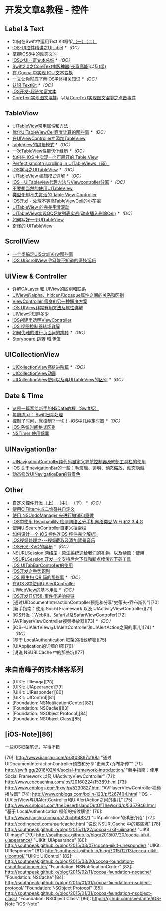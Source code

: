 # 开发文章&教程 - 控件

## Label & Text
- 如何在Swift中运用Text Kit框架[（一）][1][（二）][2]
- [iOS-UI控件精讲之UILabel][3] _\*（OC）_
- [掌握iOS8中的动态文本][4]
- [iOS之UI--富文本总结][5] _\*（OC）_
- [Swift2.0之CoreText排版神器(长篇高能)][6]以及[(续)][7]
- [在 Cocoa 中实现 ICU 文本变换][8]
- [一文让你彻底了解iOS字体相关知识][9] _\*（OC）_
- [认识 TextKit][10] _\*（OC）_
- [iOS开发-超链接富文本][11]
- [CoreText实现图文混排][12]，以及[CoreText实现图文混排之点击事件][13]

## TableView
- [UITableView常用属性和方法][14]
- [优化UITableViewCell高度计算的那些事][15] _\*（OC）_
- [在UIViewController中添加TableView][16]
- [tableView的编辑模式][17] _\*（OC）_
- [一次TableView性能优化经历][18] _\*（OC）_
- [如何在 iOS 中实现一个可展开的 Table View][19]
- [Perfect smooth scrolling in UITableViews（译）][20]
- [iOS学习之UITableView][21] _\*（OC）_
- [UITableView 编辑模式详解][22] _\*（OC）_
- [iOS - UITableview代理方法与Viewcontroller分离][23] _\*（OC）_
- [不要想当然的使用UITableView][24]
- [类型化却不失灵活的 Table View Controller][25]
- [iOS开发 - 处理不等高TableViewCell的小花招][26]
- [UITableView 的完美平滑滚动][27]
- [UITableView实现QQ好友列表实战(动态插入删除Cell)][28] _\*（OC）_
- [如何写好一个UITableView][29]
- [奇怪的 UITableView][30]

## ScrollView
- [一个类搞定UIScrollView那些事][31]
- [iOS UIScrollView 你可能不知道的奇技淫巧][32]


## UIView & Controller
- [详解CALayer 和 UIView的区别和联系][33]
- [UIView的alpha、hidden和opaque属性之间的关系和区别][34]
- [ViewController 瘦身的另一种解决方案][35]
- [iOS UIView非常有用方法及属性详解][36]
- [UIView你知道多少][37]
- [iOS创建半透明ViewController][38]
- [iOS 视图控制器转场详解][39]
- [如何优雅的进行页面间的跳转][40] _\*（OC）_
- [Storyboard 跳转 和 传值][41]

## UICollectionView
- [UICollectionView高级进阶篇][42] _\*（OC）_
- [UICollectionView动画][43]
- [UICollectionView使用以及与UITableView的区别][44] _\*（OC）_

## Date & Time
- [这是一篇写给新手的NSDate教程（Swift版）][45]
- [每周练习： Swift日期处理][46]
- [控制了时间，就控制了一切！-iOS中几种定时器][47] _\*（OC）_
- [iOS 系统时间格式区别][48]
- [NSTimer 使用锦囊][49]

## UINavigationBar
- [UINavigationController纯代码自定义导航控制器及底部工具栏的使用][50]
- [iOS 关于navigationBar的一些：毛玻璃、透明、动态缩放、动态隐藏][51]
- [动态修改UINavigationBar的背景色][52]

## Other
- 自定义控件开发[（上）][53] [（中）][54] （下） _\*（OC）_
- [使用CIFilter生成二维码并自定义][55]　
- [使用 NSUndoManager 来进行撤销和重做][56]
- [iOS中使用 Reachability 检测网络区分手机网络类型 WiFi 和2 3 4 G][57]
- [使用UISearchController自定义搜索栏][58]
- [如何设计一个 iOS 控件?(iOS 控件完全解析) ][59]
- [iOS视频处理之---视频截取及添加背景音乐][60]
- [iOS开发-KVO的奥秘][61] _\*（OC）_
- [NSURLSession 网络库 - 原生系统送给我们的礼物][62]，以及续篇：[使用 NSURLSession 开发一个支持后台下载和断点续传的下载工具][63]
- [iOS UITabBarController的使用][64]
- [iOS开发之手势识别][65]
- [iOS 原生扫 QR 码的那些事][66] _\*（OC）_
- [在iOS 8中使用UIAlertController][67]
- [UIWebView的基本用法][68] _\*（OC）_
- [iOS开发日记58-事件传递响应链][69]
- [通过UIDocumentInteractionController预览和分享"史蒂夫•乔布斯传"][70]
- [新手指南：使用 Social Framework 以及 UIActivityViewController][71]
- [iOS开发：WebKit、Safari以及SafariViewController][72]
- [AVPlayerViewController视频播放器][73] _\*（OC）_
- [iOS--UIAlertView与UIAlertController和UIAlertAction之间的事儿][74] _\*（OC）_
- [基于 LocalAuthentication 框架的指纹解锁][75]
- [UIApplication的详细介绍][76]
- [说说 NSURLCache 中的那些坑][77]

## 来自南峰子的技术博客系列
- [UIKit: UIImage][78]
- [UIKit: UIApearance][79]
- [UIKit: UIResponder][80]
- [UIKit: UIControl][81]
- [Foundation: NSNotificationCenter][82]
- [Foundation: NSCache][83]
- [Foundation: NSObject Protocol][84]
- [Foundation: NSObject Class][85]

## [iOS-Note][86]
一些iOS框架笔记，写得不错

[1]:	http://www.devtalking.com/articles/text-kit-tutorial-in-swift-1/
[2]:	http://www.devtalking.com/articles/text-kit-tutorial-in-swift-2/
[3]:	http://www.cnblogs.com/iyou/p/4936606.html "iOS-UI控件精讲之UILabel"
[4]:	http://www.devtf.cn/?p=1199 "掌握iOS8中的动态文本"
[5]:	http://www.cnblogs.com/goodboy-heyang/p/5143135.html "iOS之UI--富文本总结"
[6]:	http://allluckly.cn/%E6%8A%95%E7%A8%BF/tuogao14 "Swift2.0之CoreText排版神器(长篇高能)January 31, 2016"
[7]:	http://allluckly.cn/%E6%8A%95%E7%A8%BF/tuogao17 "Swift2.0之CoreText排版神器(续)February 05, 2016"
[8]:	http://swift.gg/2016/02/23/cocoa-icu-text-transforms/ "在 Cocoa 中实现 ICU 文本变换"
[9]:	http://www.cnblogs.com/dsxniubility/p/4699352.html
[10]:	http://blog.jobbole.com/51965/
[11]:	http://www.jianshu.com/p/35a28e4dfd27 "iOS开发-超链接富文本"
[12]:	http://www.jianshu.com/p/6db3289fb05d "CoreText实现图文混排"
[13]:	http://www.jianshu.com/p/51c47329203e "CoreText实现图文混排之点击事件"
[14]:	http://beauty-soft.net/blog/ceiba/Ios/20140102/680.html
[15]:	http://blog.sunnyxx.com/2015/05/17/cell-height-calculation/
[16]:	http://conanwhf.gitcafe.io/2015/09/12/AddTableViewInUIViewController/
[17]:	http://www.cnblogs.com/1079062429lm/p/4820605.html
[18]:	http://yyny.me/ios/%E4%B8%80%E6%AC%A1TableView%E6%80%A7%E8%83%BD%E4%BC%98%E5%8C%96%E7%BB%8F%E5%8E%86/
[19]:	http://swift.gg/2015/12/03/expandable-table-view/ "如何在 iOS 中实现一个可展开的 Table View"
[20]:	http://southpeak.github.io/blog/2015/12/20/perfect-smooth-scrolling-in-uitableviews/ "Perfect smooth scrolling in UITableViews"
[21]:	http://www.cnblogs.com/zhenzhen123/p/5071743.html "iOS学习之UITableView"
[22]:	http://segmentfault.com/a/1190000004192662 "UITableView 编辑模式详解"
[23]:	http://www.jianshu.com/p/1ef24db79b48 "iOS - UITableview代理方法与Viewcontroller分离"
[24]:	http://sergiochan.xyz/2016/02/16/%E4%B8%8D%E8%A6%81%E6%83%B3%E5%BD%93%E7%84%B6%E7%9A%84%E5%B0%B1%E4%BD%BF%E7%94%A8UITableView/ "不要想当然的使用UITableView"
[25]:	http://www.cocoachina.com/ios/20160317/15702.html
[26]:	http://www.jianshu.com/p/a0342ee86431 "iOS开发 - 处理不等高TableViewCell的小花招"
[27]:	http://ios.jobbole.com/84360/
[28]:	http://www.jianshu.com/p/17517ae0df5e "UITableView实现QQ好友列表实战(动态插入删除Cell)"
[29]:	https://bestswifter.com/how-to-create-an-uitableview/
[30]:	http://codingnext.com/uitableview.html "奇怪的 UITableView"
[31]:	http://pingguohe.net/2016/04/06/uiscrollView-category.html
[32]:	http://www.jianshu.com/p/5804fa72aaed
[33]:	http://www.jianshu.com/p/079e5cf0f014
[34]:	http://blog.csdn.net/martin_liang/article/details/40739845 "UIView的alpha、hidden和opaque属性之间的关系和区别"
[35]:	http://www.cocoachina.com/ios/20151116/14010.html
[36]:	http://blog.csdn.net/kingsley_cxz/article/details/9323327 "iOS UIView非常有用方法及属性详解"
[37]:	http://www.cnblogs.com/likwo/archive/2011/06/18/2084192.html "UIView你知道多少"
[38]:	http://miketech.it/ios-transparent-viewcontroller/
[39]:	https://github.com/seedante/iOS-Note/wiki/ViewController-Transition
[40]:	http://gaonan.me/2015/07/23/%E5%A6%82%E4%BD%95%E4%BC%98%E9%9B%85%E7%9A%84%E8%BF%9B%E8%A1%8C%E9%A1%B5%E9%9D%A2%E9%97%B4%E7%9A%84%E8%B7%B3%E8%BD%AC/
[41]:	http://www.cnblogs.com/pinecoder/p/5039777.html "Storyboard 跳转 和 传值"
[42]:	http://www.olinone.com/?p=280
[43]:	http://www.liuchungui.com/blog/2015/11/24/uicollectionviewdong-hua/ "UICollectionView动画"
[44]:	http://www.cnblogs.com/salam/p/5192576.html "UICollectionView使用以及与UITableView的区别"
[45]:	http://www.cocoachina.com/swift/20151126/14430.html "这是一篇写给新手的NSDate教程（Swift版）"
[46]:	https://github.com/icepy/_posts/issues/9 "每周练习： Swift日期处理"
[47]:	http://www.jianshu.com/p/21d351116587?sukey=fc78a68049a14bb2ca76044920265548313e975e28c8fd2be59c5e2cadecfddefd0bb6dab6853db6a6f72a8f3bee76a6
[48]:	http://www.cnblogs.com/simple-life-no1/p/4192311.html "iOS 系统时间格式区别"
[49]:	http://www.futantan.com/2016/04/14/NSTimer-tips/
[50]:	http://www.cnblogs.com/brance/p/4964769.html "swift-UINavigationController纯代码自定义导航控制器及底部工具栏的使用"
[51]:	http://www.jianshu.com/p/b2585c37e14b "iOS 关于navigationBar的一些：毛玻璃、透明、动态缩放、动态隐藏"
[52]:	http://tech.glowing.com/cn/change-uinavigationbar-backgroundcolor-dynamically/ "动态修改UINavigationBar的背景色"
[53]:	http://www.cnblogs.com/maomishen/p/4924726.html
[54]:	http://www.cnblogs.com/maomishen/p/4934742.html
[55]:	http://blog.yourtion.com/custom-cifilter-qrcode-generator.html
[56]:	http://swift.gg/2015/11/10/ios-undo-and-redo-with-nsundomanager/ "使用 NSUndoManager 来进行撤销和重做"
[57]:	http://www.cnblogs.com/jgCho/p/4959657.html "iOS中使用 Reachability 检测网络区分手机网络类型 WiFi 和2 3 4 G"
[58]:	http://swift.gg/2015/09/11/custom_search_bar_tutorial/ "使用UISearchController自定义搜索栏"
[59]:	http://blog.csdn.net/zhangao0086/article/details/45622875
[60]:	http://www.jianshu.com/p/aefacc2cf039 "iOS视频处理之---视频截取及添加背景音乐"
[61]:	http://www.jianshu.com/p/742b4b248da9 "iOS开发-KVO的奥秘"
[62]:	http://swiftcafe.io/2015/12/20/nsurlsession/ "NSURLSession 网络库 - 原生系统送给我们的礼物"
[63]:	http://swiftcafe.io/2015/12/23/nsurlsession-app/ "使用 NSURLSession 开发一个支持后台下载和断点续传的下载工具"
[64]:	http://www.cnblogs.com/jukaiit/p/5066468.html "iOS UITabBarController的使用"
[65]:	http://ios.jobbole.com/83338/
[66]:	http://c0ming.me/qr-code-scan/
[67]:	http://www.cnblogs.com/jgCho/p/5085016.html "在iOS 8中使用UIAlertController"
[68]:	http://www.cnblogs.com/MasterPeng/p/5009523.html "UIWebView的基本用法"
[69]:	http://www.cnblogs.com/Twisted-Fate/p/5088314.html "iOS开发日记58-事件传递响应链"
[70]:	http://www.jianshu.com/p/3f03897cf98a "通过UIDocumentInteractionController预览和分享"史蒂夫•乔布斯传""
[71]:	http://swift.gg/2016/02/04/social-framework-introduction/ "新手指南：使用 Social Framework 以及 UIActivityViewController"
[72]:	http://www.cocoachina.com/ios/20160224/15369.html
[73]:	http://www.cnblogs.com/hxwj/p/5230827.html "AVPlayerViewController视频播放器"
[74]:	http://www.cnblogs.com/bolin-123/p/5267404.html "iOS--UIAlertView与UIAlertController和UIAlertAction之间的事儿"
[75]:	http://www.cnblogs.com/theDesertIslandOutOfTheWorld/p/5357946.html "基于 LocalAuthentication 框架的指纹解锁"
[76]:	http://www.jianshu.com/p/a72bcb948371 "UIApplication的详细介绍"
[77]:	http://codingnext.com/nsurlcache.html "说说 NSURLCache 中的那些坑"
[78]:	http://southpeak.github.io/blog/2015/11/22/cocoa-uikit-uiimage/ "UIKit: UIImage"
[79]:	http://southpeak.github.io/blog/2015/07/20/cocoa-uikit-uiapearance/ "UIKit: UIApearance"
[80]:	http://southpeak.github.io/blog/2015/03/07/cocoa-uikit-uiresponder/ "UIKit: UIResponder"
[81]:	http://southpeak.github.io/blog/2015/12/13/cocoa-uikit-uicontrol/ "UIKit: UIControl"
[82]:	http://southpeak.github.io/blog/2015/03/20/cocoa-foundation-nsnotificationcenter/ "Foundation: NSNotificationCenter"
[83]:	http://southpeak.github.io/blog/2015/02/11/cocoa-foundation-nscache/ "Foundation: NSCache"
[84]:	http://southpeak.github.io/blog/2015/01/31/cocoa-foundation-nsobject-protocol/ "Foundation: NSObject Protocol"
[85]:	http://southpeak.github.io/blog/2015/01/31/cocoa-foundation-nsobject-class/ "Foundation: NSObject Class"
[86]:	https://github.com/seedante/iOS-Note "iOS-Note"